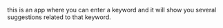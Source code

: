 this is an app where you can enter a keyword and it will show you several suggestions related to that keyword.
